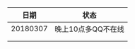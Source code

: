 | 日期     | 状态               |
| -------- | ------------------ |
| 20180307 | 晚上10点多QQ不在线 |
|          |                    |
|          |                    |

